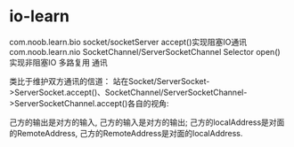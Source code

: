 # io-learn
com.noob.learn.bio  socket/socketServer accept()实现阻塞IO通讯
com.noob.learn.nio  SocketChannel/ServerSocketChannel Selector open() 实现非阻塞IO 多路复用 通讯 

<p>
类比于维护双方通讯的信道：
站在Socket/ServerSocket->ServerSocket.accept()、SocketChannel/ServerSocketChannel->ServerSocketChannel.accept()各自的视角:
<p>己方的输出是对方的输入, 己方的输入是对方的输出; 己方的localAddress是对面的RemoteAddress, 己方的RemoteAddress是对面的localAddress.

